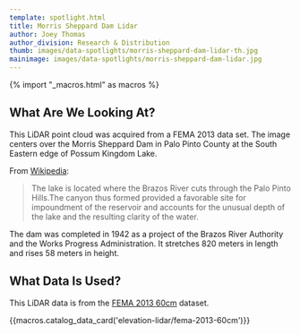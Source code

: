 ```yaml
---
template: spotlight.html
title: Morris Sheppard Dam Lidar
author: Joey Thomas
author_division: Research & Distribution
thumb: images/data-spotlights/morris-sheppard-dam-lidar-th.jpg
mainimage: images/data-spotlights/morris-sheppard-dam-lidar.jpg
---
```

{% import "_macros.html" as macros %}

## What Are We Looking At?
This LiDAR point cloud was acquired from a FEMA 2013 data set. The image centers over the Morris Sheppard Dam in Palo Pinto County at the South Eastern edge of Possum Kingdom Lake.

From [Wikipedia](http://en.wikipedia.org/wiki/Possum_Kingdom_Lake):

>The lake is located where the Brazos River cuts through the Palo Pinto Hills.The canyon thus formed provided a favorable site for impoundment of the reservoir and accounts for the unusual depth of the lake and the resulting clarity of the water.

The dam was completed in 1942 as a project of the Brazos River Authority and the Works Progress Administration. It stretches 820 meters in length and rises 58 meters in height.

## What Data Is Used?
This LiDAR data is from the [FEMA 2013 60cm](data-catalog/elevation-lidar/fema-2013-60cm/) dataset.

{{macros.catalog_data_card('elevation-lidar/fema-2013-60cm')}}